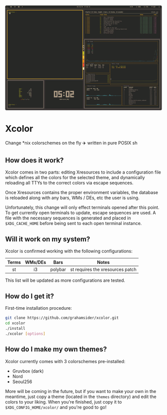 <p align="center">
    <img src=".github/xcolor-demo-rounded.gif" alt="Demo" width="540"/>
</p>

# Xcolor

Change \*nix colorschemes on the fly ✈️ written in pure POSIX sh

## How does it work?

Xcolor comes in two parts: editing Xresources to include a configuration file which defines all the colors for the selected theme, and dynamically reloading all TTYs to the correct colors via escape sequences.

Once Xresources contains the proper environment variables, the database is reloaded along with any bars, WMs / DEs, etc the user is using.

Unfortunately, this change will only effect terminals opened after this point. To get currently open terminals to update, escape sequences are used. A file with the necessary sequences is generated and placed in `$XDG_CACHE_HOME` before being sent to each open terminal instance.

## Will it work on my system?

Xcolor is confirmed working with the following configurations:

| Terms | WMs/DEs |   Bars  |               Notes              |
|:-----:|:-------:|:-------:|:--------------------------------:|
|   st  |    i3   | polybar | st requires the xresources patch |

This list will be updated as more configurations are tested.

## How do I get it?

First-time installation procedure:

```bash
git clone https://github.com/grahamsider/xcolor.git
cd xcolor
./install
./xcolor [options]
```

## How do I make my own themes?

Xcolor currently comes with 3 colorschemes pre-installed:

- Gruvbox (dark)
- Nord
- Seoul256

More will be coming in the future, but if you want to make your own in the meantime, just copy a theme (located in the `themes` directory) and edit the colors to your liking. When you're finished, just copy it to `$XDG_CONFIG_HOME/xcolor/` and you're good to go!
